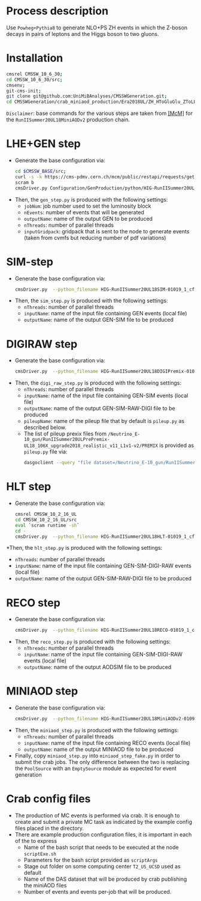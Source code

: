 # Process description

Use `Powheg+Pythia8` to generate NLO+PS ZH events in which the Z-boson decays in pairs of leptons and the Higgs boson to two gluons.

# Installation

```sh
cmsrel CMSSW_10_6_30;
cd CMSSW_10_6_30/src;
cmsenv;
git-cms-init;
git clone git@github.com:UniMiBAnalyses/CMSSWGeneration.git;
cd CMSSWGeneration/crab_miniaod_production/Era2018UL/ZH_HToGluGlu_ZToLL_powheg_pythia8
````

`Disclaimer`: base commands for the various steps are taken from [[McM]](https://cms-pdmv.cern.ch/mcm/) for the `RunIISummer20UL18MiniAODv2` production chain. 

# LHE+GEN step

* Generate the base configuration via:
  ```sh
  cd $CMSSW_BASE/src;
  curl -s -k https://cms-pdmv.cern.ch/mcm/public/restapi/requests/get_fragment/HIG-RunIISummer20UL18wmLHEGEN-01612 --retry 3 --create-dirs -o Configuration/GenProduction/python/HIG-RunIISummer20UL18wmLHEGEN-01612-fragment.py
  scram b 
  cmsDriver.py Configuration/GenProduction/python/HIG-RunIISummer20UL18wmLHEGEN-01612-fragment.py --python_filename HIG-RunIISummer20UL18wmLHEGEN-01612_1_cfg.py --eventcontent RAWSIM,LHE --customise Configuration/DataProcessing/Utils.addMonitoring --datatier GEN,LHE --fileout file:HIG-RunIISummer20UL18wmLHEGEN-01612.root --conditions 106X_upgrade2018_realistic_v4 --beamspot Realistic25ns13TeVEarly2018Collision --step LHE,GEN --geometry DB:Extended --era Run2_2018 --no_exec --mc -n 1;
  ```
* Then, the `gen_step.py` is produced with the following settings:
  * `jobNum`: job number used to set the luminosity block
  * `nEvents`: number of events that will be generated
  * `outputName`: name of the output GEN to be produced
  * `nThreads`: number of parallel threads
  * `inputGridpack`: gridpack that is sent to the node to generate events (taken from cvmfs but reducing number of pdf variations)

# SIM-step

* Generate the base configuration via:
  ```sh
  cmsDriver.py  --python_filename HIG-RunIISummer20UL18SIM-01019_1_cfg.py --eventcontent RAWSIM --customise Configuration/DataProcessing/Utils.addMonitoring --datatier GEN-SIM --fileout file:HIG-RunIISummer20UL18SIM-01019.root --conditions 106X_upgrade2018_realistic_v11_L1v1 --beamspot Realistic25ns13TeVEarly2018Collision --step SIM --geometry DB:Extended --filein file:HIG-RunIISummer20UL18wmLHEGEN-01612.root --era Run2_2018 --runUnscheduled --no_exec --mc -n -1  
  ```
* Then, the `sim_step.py` is produced with the following settings:
  * `nThreads`: number of parallel threads
  * `inputName`: name of the input file containing GEN events (local file)
  * `outputName`: name of the output GEN-SIM file to be produced

# DIGIRAW step
* Generate the base configuration via:
  ```sh
  cmsDriver.py  --python_filename HIG-RunIISummer20UL18DIGIPremix-01000_1_cfg.py --eventcontent PREMIXRAW --customise Configuration/DataProcessing/Utils.addMonitoring --datatier GEN-SIM-DIGI --fileout file:HIG-RunIISummer20UL18DIGIPremix-01000.root --pileup_input "dbs:/Neutrino_E-10_gun/RunIISummer20ULPrePremix-UL18_106X_upgrade2018_realistic_v11_L1v1-v2/PREMIX" --conditions 106X_upgrade2018_realistic_v11_L1v1 --step DIGI,DATAMIX,L1,DIGI2RAW --procModifiers premix_stage2 --geometry DB:Extended --filein file:HIG-RunIISummer20UL18SIM-01019.root --datamix PreMix --era Run2_2018 --runUnscheduled --no_exec --mc -n 1 ;  
  ```
* Then, the `digi_raw_step.py` is produced with the following settings:
  * `nThreads`: number of parallel threads
  * `inputName`: name of the input file containing GEN-SIM events (local file)
  * `outputName`: name of the output GEN-SIM-RAW-DIGI file to be produced
  * `pileupName`: name of the pileup file that by default is `pileup.py` as described below.
  * The list of pileup prexix files from `/Neutrino_E-10_gun/RunIISummer20ULPrePremix-UL18_106X_upgrade2018_realistic_v11_L1v1-v2/PREMIX` is provided as `pileup.py` file via:
    ```sh
    dasgoclient --query "file dataset=/Neutrino_E-10_gun/RunIISummer20ULPrePremix-UL18_106X_upgrade2018_realistic_v11_L1v1-v2/PREMIX" > ../pileup.py
    ```

# HLT step

* Generate the base configuration via:
  ```sh
  cmsrel CMSSW_10_2_16_UL
  cd CMSSW_10_2_16_UL/src
  eval `scram runtime -sh`
  cd -
  cmsDriver.py  --python_filename HIG-RunIISummer20UL18HLT-01019_1_cfg.py --eventcontent RAWSIM --customise Configuration/DataProcessing/Utils.addMonitoring --datatier GEN-SIM-RAW --fileout file:HIG-RunIISummer20UL18HLT-01019.root --conditions 102X_upgrade2018_realistic_v15 --customise_commands 'process.source.bypassVersionCheck = cms.untracked.bool(True)' --step HLT:2018v32 --geometry DB:Extended --filein file:HIG-RunIISummer20UL18DIGIPremix-01000.root --era Run2_2018 --no_exec --mc -n 1 ;
  ```
*Then, the `hlt_step.py` is produced with the following settings:
  * `nThreads`: number of parallel threads
  * `inputName`: name of the input file containing GEN-SIM-DIGI-RAW events (local file)
  * `outputName`: name of the output GEN-SIM-RAW-DIGI file to be produced

# RECO step

* Generate the base configuration via:
  ```sh
  cmsDriver.py  --python_filename HIG-RunIISummer20UL18RECO-01019_1_cfg.py --eventcontent AODSIM --customise Configuration/DataProcessing/Utils.addMonitoring --datatier AODSIM --fileout file:HIG-RunIISummer20UL18RECO-01019.root --conditions 106X_upgrade2018_realistic_v11_L1v1 --step RAW2DIGI,L1Reco,RECO,RECOSIM,EI --geometry DB:Extended --filein file:HIG-RunIISummer20UL18HLT-01019.root --era Run2_2018 --runUnscheduled --no_exec --mc -n 1 ;
  ```
* Then, the `reco_step.py` is produced with the following settings:
  * `nThreads`: number of parallel threads
  * `inputName`: name of the input file containing GEN-SIM-DIGI-RAW events (local file)
  * `outputName`: name of the output AODSIM file to be produced

# MINIAOD step

* Generate the base configuration via:
  ```sh
  cmsDriver.py  --python_filename HIG-RunIISummer20UL18MiniAODv2-01090_1_cfg.py --eventcontent MINIAODSIM --customise Configuration/DataProcessing/Utils.addMonitoring --datatier MINIAODSIM --fileout file:HIG-RunIISummer20UL18MiniAODv2-01090.root --conditions 106X_upgrade2018_realistic_v16_L1v1 --step PAT --procModifiers run2_miniAOD_UL --geometry DB:Extended --filein "dbs:/GluGluToRadionToHHTo2B2Tau_M-250_TuneCP5_PSWeights_narrow_13TeV-madgraph-pythia8/RunIISummer20UL18RECO-106X_upgrade2018_realistic_v11_L1v1-v2/AODSIM" --era Run2_2018 --runUnscheduled --no_exec --mc -n 1;
  ```
* Then, the `miniaod_step.py` is produced with the following settings:
  * `nThreads`: number of parallel threads
  * `inputName`: name of the input file containing RECO events (local file)
  * `outputName`: name of the output MINIAOD file to be produced
* Finally, copy `miniaod_step.py` into `miniaod_step_fake.py` in order to submit the crab jobs. The only difference between the two is replacing the `PoolSource` with an `EmptySource` module as expected for event generation

# Crab config files

* The production of MC events is performed via crab. It is enough to create and submit a private MC task as indicated by the example config files placed in the directory.
* There are example production configuration files, it is important in each of the to express
  * Name of the bash script that needs to be executed at the node `scriptExe.sh`
  * Parameters for the bash script provided as `scriptArgs`
  * Stage out folder on some computing center `T2_US_UCSD` used as default
  * Name of the DAS dataset that will be produced by crab publishing the miniAOD files
  * Number of events and events per-job that will be produced.